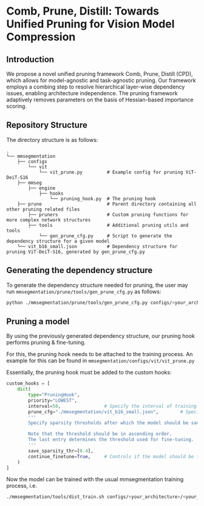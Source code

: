 # Comb, Prune, Distill: Towards Unified Pruning for Vision Model Compression

## Introduction

We propose a novel unified pruning framework Comb, Prune, Distill (CPD), which allows for model-agnostic and task-agnostic pruning. 
Our framework employs a combing step to resolve hierarchical layer-wise dependency issues, enabling architecture independence. The pruning framework adaptively removes parameters on the basis of Hessian-based importance scoring.

## Repository Structure
The directory structure is as follows:
```
.
└── mmsegmentation
    ├── configs
        └── vit
            └── vit_prune.py         # Example config for pruning ViT-DeiT-S16
    ├── mmseg
        ├── engine
            ├── hooks
                └── pruning_hook.py  # The pruning hook
    ├── prune                        # Parent directory containing all other pruning related files
        ├── pruners                  # Custom pruning functions for more complex network structures
        ├── tools                    # Additional pruning utils and tools
            └── gen_prune_cfg.py     # Script to generate the dependency structure for a given model
    └── vit_b16_small.json           # Dependency structure for pruning ViT-DeiT-S16, generated by gen_prune_cfg.py
```

## Generating the dependency structure
To generate the dependency structure needed for pruning, the user may run ```mmsegmentation/prune/tools/gen_prune_cfg.py``` as follows:
``` sh
python ./mmsegmentation/prune/tools/gen_prune_cfg.py configs/<your_architecture>/<your_config>.py --out <pruning_config>.json
```

## Pruning a model
By using the previously generated dependency structure, our pruning hook performs pruning & fine-tuning.

For this, the pruning hook needs to be attached to the training process.
An example for this can be found in ```mmsegmentation/configs/vit/vit_prune.py```

Essentially, the pruning hook must be added to the custom hooks:
``` python
custom_hooks = [
    dict(
        type="PruningHook",
        priority="LOWEST",
        interval=50,                # Specify the interval of training iterations between which the model is pruned
        prune_cfg="./mmsegmentation/vit_b16_small.json",        # Specify the dependency structure config file
        '''
        Specify sparsity thresholds after which the model should be saved in the corresponding work_dir.

        Note that the threshold should be in ascending order. 
        The last entry determines the threshold used for fine-tuning.
        '''
        save_sparsity_thr=[0.4], 
        continue_finetune=True,     # Controls if the model should be fine-tuned after pruning. Recommended.
    )
]
```
Now the model can be trained with the usual mmsegmentation training process, i.e.
``` sh
./mmsegmentation/tools/dist_train.sh configs/<your_architecture>/<your_pruning_config>.py <NUM_GPUS>
```